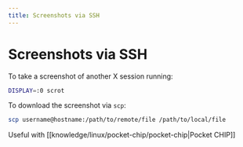 ```yaml
---
title: Screenshots via SSH
---
```


# Screenshots via SSH

To take a screenshot of another X session running:

```sh
DISPLAY=:0 scrot
```

To download the screenshot via `scp`:

```sh
scp username@hostname:/path/to/remote/file /path/to/local/file
```

Useful with [[knowledge/linux/pocket-chip/pocket-chip|Pocket CHIP]]
